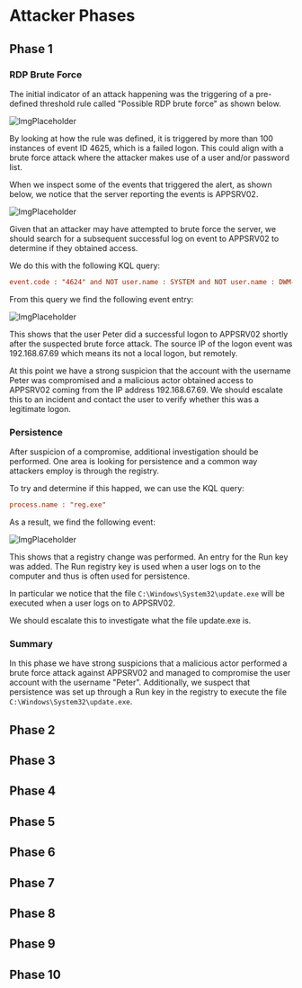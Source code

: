 
# Attacker Phases

## Phase 1

### RDP Brute Force

The initial indicator of an attack happening was the triggering of a pre-defined threshold rule called "Possible RDP brute force" as shown below.

![ImgPlaceholder](images/placeholder-image-300x225.png)

By looking at how the rule was defined, it is triggered by more than 100 instances of event ID 4625, which is a failed logon. This could align with a brute force attack where the attacker makes use of a user and/or password list.

When we inspect some of the events that triggered the alert, as shown below, we notice that the server reporting the events is APPSRV02.

![ImgPlaceholder](images/placeholder-image-300x225.png)

Given that an attacker may have attempted to brute force the server, we should search for a subsequent successful log on event to APPSRV02 to determine if they obtained access.

We do this with the following KQL query:

```ini
event.code : "4624" and NOT user.name : SYSTEM and NOT user.name : DWM-2
```

From this query we find the following event entry:

![ImgPlaceholder](images/placeholder-image-300x225.png)

This shows that the user Peter did a successful logon to APPSRV02 shortly after the suspected brute force attack.
The source IP of the logon event was 192.168.67.69 which means its not a local logon, but remotely.

At this point we have a strong suspicion that the account with the username Peter was compromised and a malicious actor obtained access to APPSRV02 coming from the IP address 192.168.67.69.
We should escalate this to an incident and contact the user to verify whether this was a legitimate logon.

### Persistence

After suspicion of a compromise, additional investigation should be performed.
One area is looking for persistence and a common way attackers employ is through the registry.

To try and determine if this happed, we can use the KQL query:

```ini
process.name : "reg.exe"
```

As a result, we find the following event:

![ImgPlaceholder](images/placeholder-image-300x225.png)

This shows that a registry change was performed. An entry for the Run key was added.
The Run registry key is used when a user logs on to the computer and thus is often used for persistence.

In particular we notice that the file `C:\Windows\System32\update.exe` will be executed when a user logs on to APPSRV02.

We should escalate this to investigate what the file update.exe is.

### Summary

In this phase we have strong suspicions that a malicious actor performed a brute force attack against APPSRV02 and managed to compromise the user account with the username "Peter".
Additionally, we suspect that persistence was set up through a Run key in the registry to execute the file `C:\Windows\System32\update.exe`.

## Phase 2

## Phase 3

## Phase 4

## Phase 5

## Phase 6

## Phase 7

## Phase 8

## Phase 9

## Phase 10